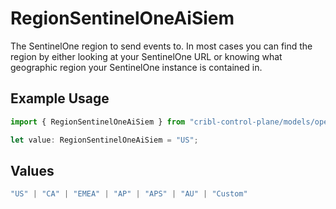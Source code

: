 # RegionSentinelOneAiSiem

The SentinelOne region to send events to. In most cases you can find the region by either looking at your SentinelOne URL or knowing what geographic region your SentinelOne instance is contained in.

## Example Usage

```typescript
import { RegionSentinelOneAiSiem } from "cribl-control-plane/models/operations";

let value: RegionSentinelOneAiSiem = "US";
```

## Values

```typescript
"US" | "CA" | "EMEA" | "AP" | "APS" | "AU" | "Custom"
```